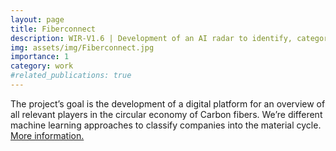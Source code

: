 ```yaml
---
layout: page
title: Fiberconnect
description: WIR-V1.6 | Development of an AI radar to identify, categorize and network new companies in the material cycle for fibre composites
img: assets/img/Fiberconnect.jpg
importance: 1
category: work
#related_publications: true
---
```


The project’s goal is the development of a digital platform for an overview of all relevant players in the circular economy of Carbon fibers. We’re different machine learning approaches to classify companies into the material cycle. <a href="https://wir-recyceln-fasern.de/aktivit%C3%A4ten/wir-v1-6-entwicklung-eines-ki-radars-zur-identifikation-kategorisierung-und-vernetzung-neuer-unternehmen-im-stoffkreislauf-fuer-faserverbundwerkstoffe/">More information.</a>


